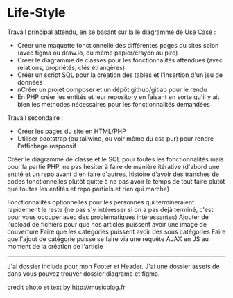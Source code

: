 # Life-Style


Travail principal attendu, en se basant sur la le diagramme de Use Case :
- Créer une maquette fonctionnelle des différentes pages du sites selon (avec figma ou draw.io, ou même papier/crayon au pire)
- Créer le diagramme de classes pour les fonctionnalités attendues (avec relations, propriétés, clés étrangères)
- Créer un script SQL pour la création des tables et l'insertion d'un jeu de données
- nCréer un projet composer et un dépôt github/gitlab pour le rendu
- En PHP créer les entités et leur repository en faisant en sorte qu'il y ait bien les méthodes nécessaires pour les fonctionnalités demandées

Travail secondaire : 
- Créer les pages du site en HTML/PHP
- Utiliser bootstrap (ou tailwind, ou voir même du css pur) pour rendre l'affichage responsif
​

Créer le diagramme de classe et le SQL pour toutes les fonctionnalités mais pour la partie PHP, ne pas hésiter à faire de manière itérative (d'abord une entité et un repo avant d'en faire d'autres, histoire d'avoir des tranches de codes fonctionnelles plutôt quitte à ne pas avoir le temps de tout faire plutôt que toutes les entités et repo partiels et rien qui marche)
​

Fonctionnalités optionnelles pour les personnes qui termineraient rapidement le reste (ne pas s'y intéresser si on a pas déjà terminé, c'est pour vous occuper avec des problématiques intéressantes)
Ajouter de l'upload de fichiers pour que nos articles puissent avoir une image de couverture
Faire que les catégories puissent avoir des sous catégories
Faire que l'ajout de catégorie puisse se faire via une requête AJAX en JS au moment de la création de l'article

--------------------
J'ai dossier include pour mon Footer et Header.
J'ai une dossier assets de dans vous pouvez trouver dossier diagrame et figma.

credit photo et text by:http://musicblog.fr